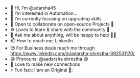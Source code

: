 - 👋 Hi, I’m @adarsha45
- 👀 I’m interested in Automation...
- :telescope: I’m currently focusing on upgrading skills 
- :dancers: Open to collaborate on open-source Projects :hugs:
- :gear: Loves to learn & share with the community :dolphin:
- :speech_balloon: Ask me about anything, will be happy to help 👦🏻
- :mailbox: How to reach me: LinkedIn 
- :heart_eyes: For Business deals reach me through https://www.linkedin.com/in/adarsha-shrestha-092531170/
- :smile: Pronouns: @aadarsha shrestha :sweat_smile:
- :hugs: Love to make new connections 
- ⚡ Fun fact: I'am an Original 🐺:



